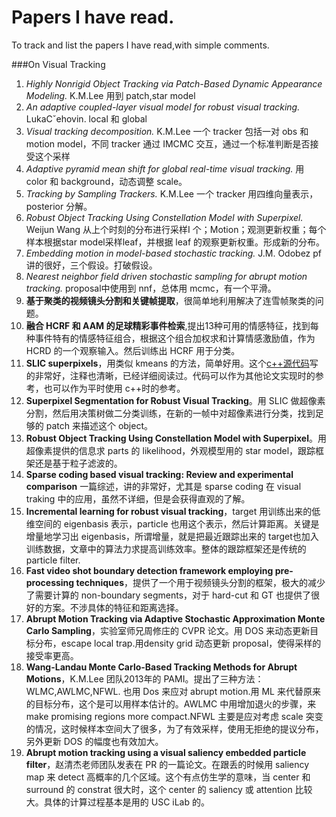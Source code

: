 Papers I have read.
==========
To track and list the papers I have read,with simple comments.

###On Visual Tracking

1. *Highly Nonrigid Object Tracking via Patch-Based Dynamic Appearance Modeling.* K.M.Lee 用到 patch,star model
2. *An adaptive coupled-layer visual model for robust visual tracking.* LukaCˇehovin. local 和 global
3. *Visual tracking decomposition.* K.M.Lee 一个 tracker 包括一对 obs 和 motion model，不同 tracker 通过 IMCMC 交互，通过一个标准判断是否接受这个采样
4. *Adaptive pyramid mean shift for global real-time visual tracking.* 用 color 和 background，动态调整 scale。
5. *Tracking by Sampling Trackers.* K.M.Lee 一个 tracker 用四维向量表示，posterior 分解。
6. *Robust Object Tracking Using Constellation Model with Superpixel.* Weijun Wang 从上个时刻的分布进行采样I 个；Motion；观测更新权重；每个样本根据star model采样leaf，并根据 leaf 的观察更新权重。形成新的分布。
7. *Embedding motion in model-based stochastic tracking.* J.M. Odobez pf 讲的很好，三个假设。打破假设。
8. *Nearest neighbor field driven stochastic sampling for abrupt motion tracking.* proposal中使用到 nnf，总体用 mcmc，有一个平滑。
9. **基于聚类的视频镜头分割和关键帧提取**，很简单地利用解决了连雪帧聚类的问题。
10. **融合 HCRF 和 AAM 的足球精彩事件检索**,提出13种可用的情感特征，找到每种事件特有的情感特征组合，根据这个组合加权求和计算情感激励值，作为 HCRD 的一个观察输入。然后训练出 HCRF 用于分类。
11. **SLIC superpixels**，用类似 kmeans 的方法，简单好用。这个[c++源代码](https://github.com/PSMM/SLIC-Superpixels)写的非常好，注释也清晰，已经详细阅读过。代码可以作为其他论文实现时的参考，也可以作为平时使用 c++时的参考。
12. **Superpixel Segmentation for Robust Visual Tracking**。用 SLIC 做超像素分割，然后用决策树做二分类训练，在新的一帧中对超像素进行分类，找到足够的 patch 来描述这个 object。
13. **Robust Object Tracking Using Constellation Model with Superpixel**。用超像素提供的信息求 parts 的 likelihood，外观模型用的 star model，跟踪框架还是基于粒子滤波的。
14. **Sparse coding based visual tracking: Review and experimental comparison** 一篇综述，讲的非常好，尤其是 sparse coding 在 visual traking 中的应用，虽然不详细，但是会获得直观的了解。
15. **Incremental learning for robust visual tracking**，target 用训练出来的低维空间的 eigenbasis 表示，particle 也用这个表示，然后计算距离。关键是增量地学习出 eigenbasis，所谓增量，就是把最近跟踪出来的 target也加入训练数据，文章中的算法力求提高训练效率。整体的跟踪框架还是传统的 particle filter. 
16. **Fast video shot boundary detection framework employing pre-processing techniques**，提供了一个用于视频镜头分割的框架，极大的减少了需要计算的 non-boundary segments，对于 hard-cut 和 GT 也提供了很好的方案。不涉具体的特征和距离选择。
17. **Abrupt Motion Tracking via Adaptive Stochastic Approximation Monte Carlo Sampling**，实验室师兄周修庄的 CVPR 论文。用 DOS 来动态更新目标分布，escape local trap.用density grid 动态更新 proposal，使得采样的接受率更高。
18. **Wang-Landau Monte Carlo-Based Tracking Methods for Abrupt Motions**，K.M.Lee 团队2013年的 PAMI。提出了三种方法：WLMC,AWLMC,NFWL. 也用 Dos 来应对 abrupt motion.用 ML 来代替原来的目标分布，这个是可以用样本估计的。AWLMC 中用增加退火的步骤，来make promising regions more compact.NFWL 主要是应对考虑 scale 突变的情况，这时候样本空间大了很多，为了有效采样，使用无拒绝的提议分布，另外更新 DOS 的幅度也有效加大。
19. **Abrupt motion tracking using a visual saliency embedded particle filter**，赵清杰老师团队发表在 PR 的一篇论文。在跟丢的时候用 saliency map 来 detect 高概率的几个区域。这个有点仿生学的意味，当 center 和 surround 的 constrat 很大时，这个 center 的 saliency 或 attention 比较大。具体的计算过程基本是用的 USC iLab 的。


